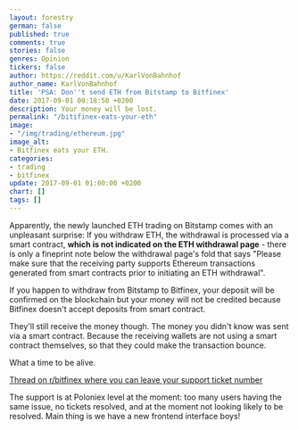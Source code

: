 ```yaml
---
layout: forestry
german: false
published: true
comments: true
stories: false
genres: Opinion
tickers: false
author: https://reddit.com/u/KarlVonBahnhof
author_name: KarlVonBahnhof
title: 'PSA: Don''t send ETH from Bitstamp to Bitfinex'
date: 2017-09-01 00:18:50 +0200
description: Your money will be lost.
permalink: "/bitifinex-eats-your-eth"
image:
- "/img/trading/ethereum.jpg"
image_alt:
- Bitfinex eats your ETH.
categories:
- trading
- bitfinex
update: 2017-09-01 01:00:00 +0200
chart: []
tags: []
---
```

Apparently, the newly launched ETH trading on Bitstamp comes with an unpleasant surprise: If you withdraw ETH, the withdrawal is processed via a smart contract, **which is not indicated on the ETH withdrawal page** - there is only a fineprint note below the withdrawal page's fold that says "Please make sure that the receiving party supports Ethereum transactions generated from smart contracts prior to initiating an ETH withdrawal". 

If you happen to withdraw from Bitstamp to Bitfinex, your deposit will be confirmed on the blockchain but your money will not be credited because Bitfinex doesn't accept deposits from smart contract.

They'll still receive the money though. The money you didn't know was sent via a smart contract. Because the receiving wallets are not using a smart contract themselves, so that they could make the transaction bounce.

What a time to be alive. 

[Thread on r/bitfinex where you can leave your support ticket number](https://www.reddit.com/r/bitfinex/comments/6x792r/bitfinex_deposit_eth_from_smart_contract_wallet/)

The support is at Poloniex level at the moment: too many users having the same issue, no tickets resolved, and at the moment not looking likely to be resolved. Main thing is we have a new frontend interface boys!